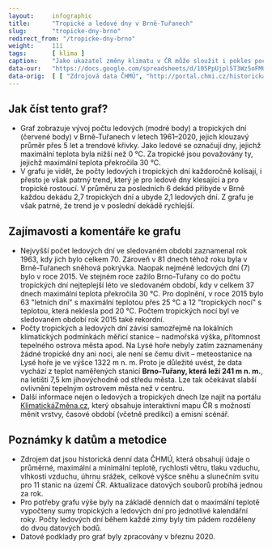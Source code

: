 ```yaml
---
layout:     infographic
title:      "Tropické a ledové dny v Brně-Tuřanech"
slug:       "tropicke-dny-brno"
redirect_from: "/tropicke-dny-brno"
weight:     111
tags:       [ klima ]
caption:    "Jako ukazatel změny klimatu v ČR může sloužit i pokles počtu tropických a nárůst počtu ledových dní. V Brně je posledních několika letech více dní s teplotou nad 30 °C než s teplotou pod 0 °C."
data-our:   "https://docs.google.com/spreadsheets/d/105PpUjpl5T3Wz5oFMUQYBj-KaqAUU6zF-Vv-RQ1zj3E/edit?usp=sharing"
data-orig:	[ [ "Zdrojová data ČHMÚ", "http://portal.chmi.cz/historicka-data/pocasi/denni-data" ] ]
---
```


## Jak číst tento graf?

* Graf zobrazuje vývoj počtu ledových (modré body) a tropických dní (červené body) v Brně-Tuřanech v letech 1961–2020, jejich klouzavý průměr přes 5 let a trendové křivky. Jako ledové se označují dny, jejichž maximální teplota byla nižší než 0 °C. Za tropické jsou považovány ty, jejichž maximální teplota překročila 30 °C.
* V grafu je vidět, že počty ledových i tropických dní každoročně kolísají, i přesto je však patrný trend, který je pro ledové dny klesající a pro tropické rostoucí. V průměru za posledních 6 dekád přibyde v Brně každou dekádu 2,7 tropických dní a ubyde 2,1 ledových dní. Z grafu je však patrné, že trend je v poslední dekádě rychlejší.

## Zajímavosti a komentáře ke grafu

* Nejvyšší počet ledových dní ve sledovaném období zaznamenal rok 1963, kdy jich bylo celkem 70. Zároveň v 81 dnech téhož roku byla v Brně-Tuřanech sněhová pokrývka. Naopak nejméně ledových dní (7) bylo v roce 2015. Ve stejném roce zažilo Brno-Tuřany co do počtu tropických dní nejteplejší léto ve sledovaném období, kdy v celkem 37 dnech maximální teplota překročila 30 °C. Pro doplnění, v roce 2015 bylo 63 "letních dní" s maximální teplotou přes 25 °C a 12 "tropických nocí" s teplotou, která neklesla pod 20 °C. Počtem tropických nocí byl ve sledovaném období rok 2015 také rekordní.
* Počty tropických a ledových dní závisí samozřejmě na lokálních klimatických podmínkách měřicí stanice – nadmořská výška, přítomnost tepelného ostrova města apod. Na Lysé hoře nebyly zatím zaznamenány žádné tropické dny ani noci, ale není se čemu divit – meteostanice na Lysé hoře je ve výšce 1322 m n. m. Proto je důležité uvést, že  data vychází z teplot naměřených stanicí **Brno-Tuřany, která leží 241 m n. m.**, na letišti 7,5 km jihovýchodně od středu města. Lze tak očekávat slabší ovlivnění tepelným ostrovem města než v centru.
* Další informace nejen o ledových a tropických dnech lze najít na portálu [KlimatickáZměna.cz](https://www.klimatickazmena.cz/cs/), který obsahuje interaktivní mapu ČR s možností měnit vrstvy, časové období (včetně predikcí) a emisní scénář.

## Poznámky k datům a metodice

* Zdrojem dat jsou historická denní data <glossary id="chmu">ČHMÚ</glossary>, která obsahují údaje o průměrné, maximální a minimální teplotě, rychlosti větru, tlaku vzduchu, vlhkosti vzduchu, úhrnu srážek, celkové výšce sněhu a slunečním svitu pro 11 stanic na území ČR. Aktualizace datových souborů probíhá jednou za rok.
* Pro potřeby grafu výše byly na základě denních dat o maximální teplotě vypočteny sumy tropických a ledových dní pro jednotlivé kalendářní roky. Počty ledových dní během každé zimy byly tím pádem rozděleny do dvou datových bodů.
* Datové podklady pro graf byly zpracovány v březnu 2020.
